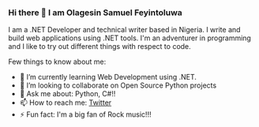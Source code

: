 ### Hi there 👋 I am Olagesin Samuel Feyintoluwa

  I am a .NET Developer and technical writer based in Nigeria. I write and build web applications using .NET tools. I'm an adventurer in programming and I like to try out different things with respect to code.

  Few things to know about me:
- 🌱 I’m currently learning Web Development using .NET. 
- 👯 I’m looking to collaborate on Open Source Python projects
- 💬 Ask me about: Python, C#!!
- 📫 How to reach me: [Twitter](https://twitter.com/Olagesin_)
- ⚡ Fun fact: I'm a big fan of Rock music!!!
